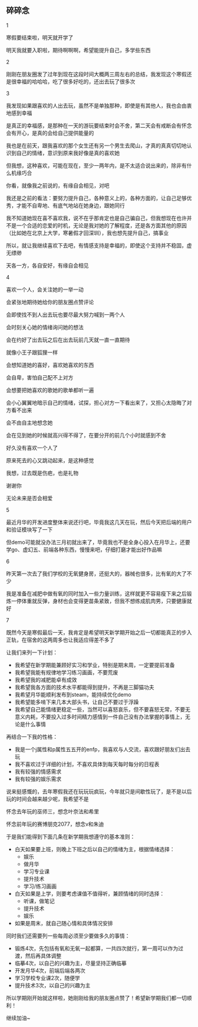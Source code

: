 ## 碎碎念
1

寒假要结束啦，明天就开学了

明天我就要入职啦，期待啊啊啊，希望能提升自己，多学些东西

2

刚刚在朋友圈发了过年到现在这段时间大概两三周左右的总结，我发现这个寒假还是很幸福的哈哈哈，吃了很多好吃的，还出去玩了很多次

3

我发现如果跟喜欢的人出去玩，虽然不是单独那种，即使是有其他人，我也会由衷地感到幸福

是真正的幸福感，是那种在一天的游玩要结束时会不舍，第二天会有戒断会有怀念会有开心，是真的会给自己提供能量的

我也是在前天，跟我喜欢的那个女生还有另一个男生去爬山，才真的真真切切地认识到自己的情绪，意识到原来我好像是真的喜欢她

但我想，这种喜欢，可能在现在，至少一两年内，是不太适合说出来的，除非有什么机缘巧合

你看，就像我之前说的，有缘自会相见，对吧

我还是之前的看法：要努力提升自己，各种意义上的，各种方面的，让自己足够优秀，才能不自卑地、有底气地站在她身边，跟她同行

我不知道她现在喜不喜欢我，说不在乎那肯定也是自己骗自己，但我想现在也许并不是一个合适的恋爱的时机，无论是我对她的了解程度，还是各方面其他的原因（比如她在北京上大学，寒暑假才回深圳），我也想先提升自己，搞事业

所以，就让我继续喜欢下去吧，有情感支持是幸福的，即使这个支持并不稳固，虚无缥缈

天各一方，各自安好，有缘自会相见

4

喜欢一个人，会关注她的一举一动

会紧张地期待她给你的朋友圈点赞评论

会即使找不到人出去玩也要尽最大努力喊到一两个人

会时刻关心她的情绪询问她的想法

会在约好了出去玩之后在出去玩前几天就一直一直期待

就像小王子跟狐狸一样

会想知道她的喜好，喜欢她喜欢的东西

会自卑，害怕自己配不上对方

会想要把她喜欢的歌她的歌单都听一遍

会小心翼翼地暗示自己的情绪，试探，担心对方一下看出来了，又担心太隐晦了对方看不出来

会不由自主地想念她

会在见到她的时候就高兴得不得了，在要分开的前几个小时就感到不舍

好久没有喜欢一个人了

原来死去的心又跳动起来，是这种感觉

我想，过去既是伤疤，也是礼物

谢谢你

无论未来是否会相爱

5

最近月华的开发进度整体来说还行吧，毕竟我这几天在玩，然后今天把后端的用户和验证模块写了一下

但demo可能就没办法三月初就出来了，毕竟我也不是全身心投入在月华上，还要学go、虚幻五、前端各种东西，慢慢来吧，仔细打磨才能出好作品嘛

6

昨天第一次去了我们学校的无氧健身房，还挺大的，器械也很多，比有氧的大了不少

我是准备在减肥中做有氧的同时加入一些力量训练，这样就更不容易瘦下来之后锻炼一停体重就反弹，身材也会变得更苗条紧致，但我不想练成肌肉男，只要健康就好

7

既然今天是寒假最后一天，我肯定是希望明天新学期开始之后一切都能真正的步入正轨，在宿舍的这两周多也让我适应得差不多了

让我们来列一下计划：

* 我希望在新学期能兼顾好实习和学业，特别是期末周，一定要提前准备
* 我希望我能有规律地学习练习画画，不要荒废
* 我希望我的减肥能卓有成效
* 我希望我各方面的技术水平都能得到提升，不再是三脚猫功夫
* 我希望月华能顺利发布到steam，能持续优化demo
* 我希望能多啃下来几本大部头书，让自己不要过于浮躁
* 我希望自己能情绪更稳定一些，当然可以喜怒哀乐，但不要喜怒无常，不要无意义内耗，不要投入过多时间精力感情到一件自己没有办法掌握的事情上，无论是什么事情

再结合一下我的性格：

* 我是一个j属性和p属性五五开的enfp，我喜欢与人交流，喜欢跟好朋友们出去玩
* 我不喜欢过于详细的计划，不喜欢具体到每天每时每分的日程表
* 我有较强的情感需求
* 我有较强的娱乐需求

说来挺感慨的，去年寒假我还在玩玩玩疯玩，今年就只是间歇性玩了，是不是以后玩的时间会越来越少呢，我希望不是

怀念去年玩的巫师三，想念叶奈法和希里

怀念前年玩的赛博朋克2077，想念v和朱迪

于是我们能得到下面几条在新学期我想遵守的基本准则：

* 白天如果要上班，则晚上下班之后以自己的情绪为主，根据情绪选择：
    * 娱乐
    * 做月华
    * 学习专业课
    * 提升技术
    * 学习/练习画画
* 白天如果是上学，则要考虑课值不值得听，兼顾情绪的同时选择：
    * 听课，做笔记
    * 提升技术
    * 娱乐
* 如果是周末，就自己随心情和具体情况安排

同时我们还需要列一些每周必须至少要做多久的事情：

* 锻炼4次，先包括有氧和无氧一起都算，一共四次就行，第一周可以作为过渡，然后再具体调整
* 临摹4次，以自己的兴趣为主，尽量坚持正确临摹
* 开发月华4次，前端后端各两次
* 学习学校专业课2次，随便学
* 提升技术3次，以自己的兴趣为主

所以学期刚开始就这样啦，她刚刚给我的朋友圈点赞了！希望新学期我们都一切顺利！

继续加油~